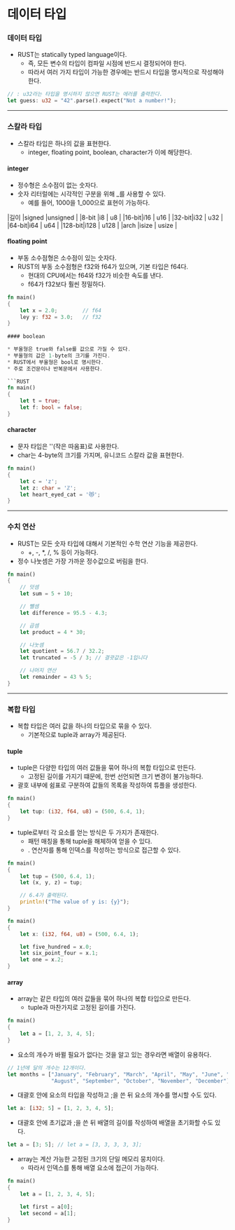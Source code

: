 데이터 타입
===

### 데이터 타입

* RUST는 statically typed language이다.
    + 즉, 모든 변수의 타입이 컴파일 시점에 반드시 결정되어야 한다.
    + 따라서 여러 가지 타입이 가능한 경우에는 반드시 타입을 명시적으로 작성해야 한다.

```RUST
// : u32라는 타입을 명시하지 않으면 RUST는 에러를 출력한다.
let guess: u32 = "42".parse().expect("Not a number!");
```   
-----------------------------------------

### 스칼라 타입

* 스칼라 타입은 하나의 값을 표현한다.
    + integer, floating point, boolean, character가 이에 해당한다.
   
#### integer

* 정수형은 소수점이 없는 숫자다.
* 숫자 리터럴에는 시각적인 구분을 위해 _를 사용할 수 있다.
    + 예를 들어, 1000을 1_000으로 표현이 가능하다.

|길이   |signed   |unsigned   |
|8-bit |i8        | u8        |
|16-bit|i16       | u16       |
|32-bit|i32       | u32       |
|64-bit|i64       | u64       |
|128-bit|i128     | u128      |
|arch  |isize     | usize     |

   
#### floating point

* 부동 소수점형은 소수점이 있는 숫자다.
* RUST의 부동 소수점형은 f32와 f64가 있으며, 기본 타입은 f64다.
    + 현대의 CPU에서는 f64와 f32가 비슷한 속도를 낸다.
    + f64가 f32보다 훨씬 정밀하다.

```RUST
fn main()
{
    let x = 2.0;        // f64
    ley y: f32 = 3.0;   // f32
}
   
#### boolean

* 부울형은 true와 false를 값으로 가질 수 있다.
* 부울형의 값은 1-byte의 크기를 가진다.
* RUST에서 부울형은 bool로 명시한다.
* 주로 조건문이나 반복문에서 사용한다.

```RUST
fn main()
{
    let t = true;
    let f: bool = false;
}
```
   
#### character

* 문자 타입은 ''(작은 따옴표)로 사용한다.
* char는 4-byte의 크기를 가지며, 유니코드 스칼라 값을 표현한다.

```RUST
fn main() 
{
    let c = 'z';
    let z: char = 'ℤ';
    let heart_eyed_cat = '😻';
}
```
-------------------------------------------

### 수치 연산

* RUST는 모든 숫자 타입에 대해서 기본적인 수학 연산 기능을 제공한다.
    + +, -, *, /, % 등이 가능하다.
* 정수 나눗셈은 가장 가까운 정수값으로 버림을 한다.

```RUST
fn main() 
{
    // 덧셈
    let sum = 5 + 10;

    // 뺄셈
    let difference = 95.5 - 4.3;

    // 곱셈
    let product = 4 * 30;

    // 나눗셈
    let quotient = 56.7 / 32.2;
    let truncated = -5 / 3; // 결괏값은 -1입니다

    // 나머지 연산
    let remainder = 43 % 5;
}
```
-------------------------------------------

### 복합 타입

* 복합 타입은 여러 값을 하나의 타입으로 묶을 수 있다.
    + 기본적으로 tuple과 array가 제공된다.

   
#### tuple

* tuple은 다양한 타입의 여러 값들을 묶어 하나의 복합 타입으로 만든다.
    + 고정된 길이를 가지기 떄문에, 한번 선언되면 크기 변경이 불가능하다.
* 괄호 내부에 쉼표로 구분하여 값들의 목록을 작성하여 튜플을 생성한다.

```RUST
fn main()
{
    let tup: (i32, f64, u8) = (500, 6.4, 1);
}
```

* tuple로부터 각 요소를 얻는 방식은 두 가지가 존재한다.
    + 패턴 매칭을 통해 tuple을 해체하여 얻을 수 있다.
    + . 연산자를 통해 인덱스를 작성하는 방식으로 접근할 수 있다.

```RUST
fn main()
{
    let tup = (500, 6.4, 1);
    let (x, y, z) = tup;

    // 6.4가 출력된다.
    println!("The value of y is: {y}");
}

fn main()
{
    let x: (i32, f64, u8) = (500, 6.4, 1);

    let five_hundred = x.0;
    let six_point_four = x.1;
    let one = x.2;
}
```
   
#### array

* array는 같은 타입의 여러 값들을 묶어 하나의 복합 타입으로 만든다.
    + tuple과 마찬가지로 고정된 길이를 가진다.

```RUST
fn main()
{
    let a = [1, 2, 3, 4, 5];
}
```
   
* 요소의 개수가 바뀔 필요가 없다는 것을 알고 있는 경우라면 배열이 유용하다.

```RUST
// 1년에 달의 개수는 12개이다.
let months = ["January", "February", "March", "April", "May", "June", "July",
              "August", "September", "October", "November", "December"];
```   
   
* 대괄호 안에 요소의 타입을 작성하고 ;을 쓴 뒤 요소의 개수를 명시할 수도 있다.

```RUST
let a: [i32; 5] = [1, 2, 3, 4, 5];
```
   
* 대괄호 안에 초기값과 ;을 쓴 뒤 배열의 길이를 작성하여 배열을 초기화할 수도 있다.

```RUST
let a = [3; 5]; // let a = [3, 3, 3, 3, 3];
```
   
* array는 계산 가능한 고정된 크기의 단일 메모리 뭉치이다.
    + 따라서 인덱스를 통해 배열 요소에 접근이 가능하다.

```RUST
fn main() 
{
    let a = [1, 2, 3, 4, 5];

    let first = a[0];
    let second = a[1];
}
```

